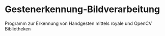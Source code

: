 # Gestenerkennung-Bildverarbeitung
 Programm zur Erkennung von Handgesten mittels royale und OpenCV Bibliotheken
